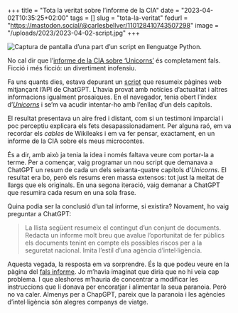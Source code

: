 +++
title = "Tota la veritat sobre l’informe de la CIA"
date = "2023-04-02T10:35:25+02:00"
tags = []
slug = "tota-la-veritat"
fedurl = "https://mastodon.social/@carlesbellver/110128410743507298"
image = "/uploads/2023/2023-04-02-script.jpg"
+++

<img src="/uploads/2023/2023-04-02-script.jpg" alt="Captura de pantalla d’una part d’un script en llenguatge Python.">

No cal dir que l’[informe de la
CIA sobre ‘Unicorns’](/contes/unicorns/report) és completament fals. Ficció i més ficció: un divertiment inofensiu.

Fa uns quants dies, estava depurant un [script](https://github.com/whichlight/tldr-cl) que resumeix pàgines web mitjançant l’API de ChatGPT. L’havia provat amb notícies d’actualitat i altres informacions igualment prosaiques. En el navegador, tenia obert l’índex d’[*Unicorns*](/contes/unicorns) i se’m va acudir intentar-ho amb l’enllaç d’un dels capítols.

El resultat presentava un aire fred i distant, com si un testimoni imparcial i poc perceptiu explicara els fets desapassionadament. Per alguna raó, em va recordar els *cables* de Wikileaks i em va fer pensar, exactament, en un informe de la CIA sobre els meus microcontes.

És a dir, amb això ja tenia la idea i només faltava veure com portar-la a terme. Per a començar, vaig programar un nou script que demanava a ChatGPT un resum de cada un dels seixanta-quatre capítols d’*Unicorns*. El resultat era bo, però els resums eren massa extensos: tot just la meitat de llargs que els originals. En una segona iteració, vaig demanar a ChatGPT que resumira cada resum en una sola frase.

Quina podia ser la conclusió d’un tal informe, si existira? Novament, ho vaig preguntar a ChatGPT:

> La llista següent resumeix el contingut d’un conjunt de documents. Redacta un informe molt breu que avalue l’oportunitat de fer públics els documents tenint en compte els possibles riscos per a la seguretat nacional. Imita l’estil d’una agència d’intel·ligència.

Aquesta vegada, la resposta em va sorprendre. És la que podeu veure en la pàgina del [fals informe](/contes/unicorns/report). Jo m’havia imaginat que diria que no hi veia cap problema. I que aleshores m’hauria de concentrar a modificar les instruccions que li donava per encoratjar i alimentar la seua paranoia. Però no va caler. Almenys per a ChapGPT, pareix que la paranoia i les agències d’intel·ligència són alegres companys de viatge.
